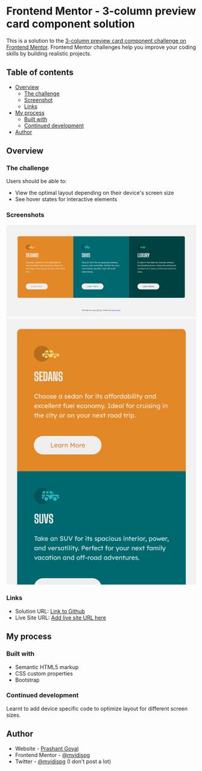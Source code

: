 # Frontend Mentor - 3-column preview card component solution

This is a solution to the [3-column preview card component challenge on Frontend Mentor](https://www.frontendmentor.io/challenges/3column-preview-card-component-pH92eAR2-). Frontend Mentor challenges help you improve your coding skills by building realistic projects. 

## Table of contents

- [Overview](#overview)
  - [The challenge](#the-challenge)
  - [Screenshot](#screenshot)
  - [Links](#links)
- [My process](#my-process)
  - [Built with](#built-with)
  - [Continued development](#continued-development)
- [Author](#author)

## Overview

### The challenge

Users should be able to:

- View the optimal layout depending on their device's screen size
- See hover states for interactive elements

### Screenshots

![Desktop View](./screenshots/desktop_view.jpg)
![Mobile View](./screenshots/mobile-view-1.jpg)

### Links

- Solution URL: [Link to Github](https://github.com/myidispg/frontend_mentor_practice/tree/main/3-column-preview-card-component-main)
- Live Site URL: [Add live site URL here](https://myidispg.github.io/frontend_mentor_practice/3-column-preview-card-component-main/index.html)

## My process

### Built with

- Semantic HTML5 markup
- CSS custom properties
- Bootstrap

### Continued development

Learnt to add device specific code to optimize layout for different screen sizes.

## Author

- Website - [Prashant Goyal](https://github.com/myidispg/)
- Frontend Mentor - [@myidispg](https://www.frontendmentor.io/profile/myidispg)
- Twitter - [@myidispg](https://www.twitter.com/myidispg) (I don't post a lot)

